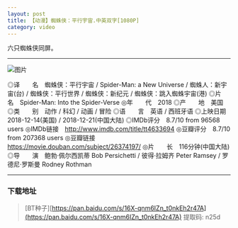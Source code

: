 ```yaml
---
layout: post
title: 【动漫】蜘蛛侠：平行宇宙.中英双字[1080P]
category: video
---
```

六只蜘蛛侠同屏。

---


![图片](/pic/poster/spiderman.jpg "spiderman")

◎译　　名　蜘蛛侠：平行宇宙 / Spider-Man: a New Universe / 蜘蛛人：新宇宙(台) / 蜘蛛侠：平行世界 / 蜘蛛侠：新纪元 / 蜘蛛侠：跳入蜘蛛宇宙(港)
◎片　　名　Spider-Man: Into the Spider-Verse
◎年　　代　2018
◎产　　地　美国
◎类　　别　动作 / 科幻 / 动画 / 冒险
◎语　　言　英语 / 西班牙语
◎上映日期　2018-12-14(美国) / 2018-12-21(中国大陆)
◎IMDb评分　8.7/10 from 96568 users
◎IMDb链接　http://www.imdb.com/title/tt4633694
◎豆瓣评分　8.7/10 from 207368 users
◎豆瓣链接　https://movie.douban.com/subject/26374197/
◎片　　长　116分钟(中国大陆)
◎导　　演　鲍勃·佩尔西凯蒂 Bob Persichetti / 彼得·拉姆齐 Peter Ramsey / 罗德尼·罗斯曼 Rodney Rothman



---
### 下载地址

> [BT种子][https://pan.baidu.com/s/16X-qnm6IZn_t0nkEh2r47A](https://pan.baidu.com/s/16X-qnm6IZn_t0nkEh2r47A) 提取码: n25d



